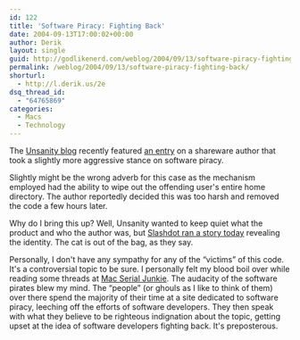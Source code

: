 ```yaml
---
id: 122
title: 'Software Piracy: Fighting Back'
date: 2004-09-13T17:00:02+00:00
author: Derik
layout: single
guid: http://godlikenerd.com/weblog/2004/09/13/software-piracy-fighting-back/
permalink: /weblog/2004/09/13/software-piracy-fighting-back/
shorturl:
  - http://l.derik.us/2e
dsq_thread_id:
  - "64765869"
categories:
  - Macs
  - Technology
---
```

The [Unsanity blog](http://www.unsanity.org) recently featured [an entry](http://www.unsanity.org/archives/000361.php) on a shareware author that took a slightly more aggressive stance on software piracy.

Slightly might be the wrong adverb for this case as the mechanism employed had the ability to wipe out the offending user's entire home directory. The author reportedly decided this was too harsh and removed the code a few hours later.

Why do I bring this up? Well, Unsanity wanted to keep quiet what the product and who the author was, but [Slashdot ran a story today](http://developers.slashdot.org/developers/04/09/13/1357202.shtml?tid=156&tid=98&tid=8) revealing the identity. The cat is out of the bag, as they say.

Personally, I don't have any sympathy for any of the &#8220;victims&#8221; of this code. It's a controversial topic to be sure. I personally felt my blood boil over while reading some threads at [Mac Serial Junkie](http://www.macserialjunkie.com). The audacity of the software pirates blew my mind. The &#8220;people&#8221; (or ghouls as I like to think of them) over there spend the majority of their time at a site dedicated to software piracy, leeching off the efforts of software developers. They then speak with what they believe to be righteous indignation about the topic, getting upset at the idea of software developers fighting back. It's preposterous.